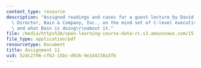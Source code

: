```yaml
---
content_type: resource
description: "Assigned readings and cases for a guest lecture by David Shpilberg,\
  \ Director, Bain & Company, Inc., on the mind set of C-level executives toward IT,\
  \ and what Bain is doing\r\nabout it."
file: /media/https%3A/open-learning-course-data-rc.s3.amazonaws.com/15-598-it-and-business-transformation-spring-2003/52dc2796cfb215bcd9269e1d4238a3f6_assignment10.pdf
file_type: application/pdf
resourcetype: Document
title: Assignment 11
uid: 52dc2796-cfb2-15bc-d926-9e1d4238a3f6
---
```

